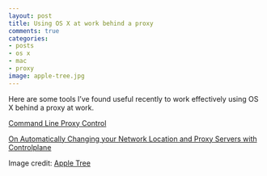 ```yaml
---
layout: post
title: Using OS X at work behind a proxy
comments: true
categories:
- posts
- os x
- mac
- proxy
image: apple-tree.jpg
---
```


Here are some tools I’ve found useful recently to work effectively using OS X behind a proxy at work.

[Command Line Proxy Control](http://tomayko.com/writings/os-x-network-location-support-from-the-command-line)

[On Automatically Changing your Network Location and Proxy Servers with Controlplane](https://web.archive.org/web/20141128010757/http://www.jumbodumbothoughts.com/2014/02/proxy-server-controlplane.html)

Image credit: [Apple Tree](http://www.flickr.com/photos/mattjiggins/3942903508/)
